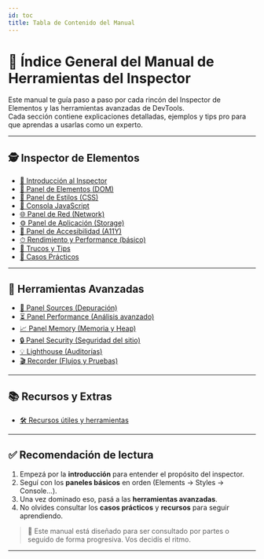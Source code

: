 ```yaml
---
id: toc
title: Tabla de Contenido del Manual
---
```


# 🧭 Índice General del Manual de Herramientas del Inspector

Este manual te guía paso a paso por cada rincón del Inspector de Elementos y las herramientas avanzadas de DevTools.  
Cada sección contiene explicaciones detalladas, ejemplos y tips pro para que aprendas a usarlas como un experto.

---

## 🕵️ Inspector de Elementos

- [🔎 Introducción al Inspector](./intro)
- [📐 Panel de Elementos (DOM)](./estructura-html)
- [🎨 Panel de Estilos (CSS)](./estilos-css)
- [🧪 Consola JavaScript](./consola-js)
- [🌐 Panel de Red (Network)](./red-network)
- [⚙️ Panel de Aplicación (Storage)](./almacenamiento)
- [🧱 Panel de Accesibilidad (A11Y)](./accesibilidad)
- [⏱ Rendimiento y Performance (básico)](./rendimiento)
- [🧠 Trucos y Tips](./trucos)
- [🔐 Casos Prácticos](./casos-practicos)

---

## 🚀 Herramientas Avanzadas

- [🧠 Panel Sources (Depuración)](./sources)
- [⏳ Panel Performance (Análisis avanzado)](./performance)
- [📈 Panel Memory (Memoria y Heap)](./memory)
- [🔒 Panel Security (Seguridad del sitio)](./security)
- [💡 Lighthouse (Auditorías)](./lighthouse)
- [🎬 Recorder (Flujos y Pruebas)](./recorder)

---

## 📚 Recursos y Extras

- [🛠 Recursos útiles y herramientas](./recursos)

---

## ✅ Recomendación de lectura

1. Empezá por la **introducción** para entender el propósito del inspector.
2. Seguí con los **paneles básicos** en orden (Elements → Styles → Console...).
3. Una vez dominado eso, pasá a las **herramientas avanzadas**.
4. No olvides consultar los **casos prácticos** y **recursos** para seguir aprendiendo.

> 📌 Este manual está diseñado para ser consultado por partes o seguido de forma progresiva. Vos decidís el ritmo.

---

